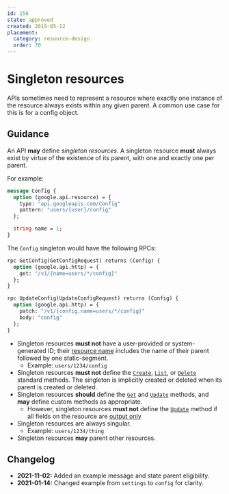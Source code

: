 ```yaml
---
id: 156
state: approved
created: 2019-05-12
placement:
  category: resource-design
  order: 70
---
```


# Singleton resources

APIs sometimes need to represent a resource where exactly one instance of the
resource always exists within any given parent. A common use case for this is
for a config object.

## Guidance

An API **may** define _singleton resources_. A singleton resource **must**
always exist by virtue of the existence of its parent, with one and exactly one
per parent.

For example:

```proto
message Config {
  option (google.api.resource) = {
    type: "api.googleapis.com/Config"
    pattern: "users/{user}/config"
  };

  string name = 1;
}
```

The `Config` singleton would have the following RPCs:

```proto
rpc GetConfig(GetConfigRequest) returns (Config) {
  option (google.api.http) = {
    get: "/v1/{name=users/*/config}"
  };
}

rpc UpdateConfig(UpdateConfigRequest) returns (Config) {
  option (google.api.http) = {
    patch: "/v1/{config.name=users/*/config}"
    body: "config"
  };
}
```

- Singleton resources **must not** have a user-provided or system-generated ID;
  their [resource name][aip-122] includes the name of their parent followed by
  one static-segment.
  - Example: `users/1234/config`
- Singleton resources **must not** define the [`Create`][aip-133],
  [`List`][aip-132], or [`Delete`][aip-135] standard methods. The singleton is
  implicitly created or deleted when its parent is created or deleted.
- Singleton resources **should** define the [`Get`][aip-131] and
  [`Update`][aip-134] methods, and **may** define custom methods as
  appropriate.
  - However, singleton resources **must not** define the [`Update`][aip-134]
    method if all fields on the resource are [output only][aip-203]
- Singleton resources are always singular.
  - Example: `users/1234/thing`
- Singleton resources **may** parent other resources.

## Changelog

- **2021-11-02:** Added an example message and state parent eligibility.
- **2021-01-14:** Changed example from `settings` to `config` for clarity.

[aip-122]: ./0122.md
[aip-131]: ./0131.md
[aip-132]: ./0132.md
[aip-133]: ./0133.md
[aip-134]: ./0134.md
[aip-135]: ./0135.md
[aip-203]: ./0203.md#output-only
